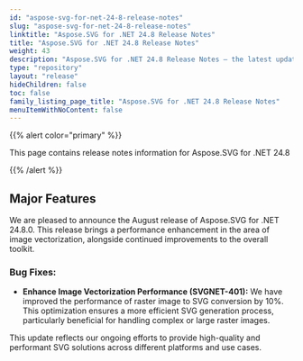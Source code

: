 ```yaml
---
id: "aspose-svg-for-net-24-8-release-notes"
slug: "aspose-svg-for-net-24-8-release-notes"
linktitle: "Aspose.SVG for .NET 24.8 Release Notes"
title: "Aspose.SVG for .NET 24.8 Release Notes"
weight: 43
description: "Aspose.SVG for .NET 24.8 Release Notes – the latest updates and fixes."
type: "repository"
layout: "release"
hideChildren: false
toc: false
family_listing_page_title: "Aspose.SVG for .NET 24.8 Release Notes"
menuItemWithNoContent: false
---
```

{{% alert color="primary" %}}

This page contains release notes information for Aspose.SVG for .NET 24.8

{{% /alert %}}

## **Major Features**

We are pleased to announce the August release of Aspose.SVG for .NET 24.8.0. This release brings a performance enhancement in the area of image vectorization, alongside continued improvements to the overall toolkit.

### Bug Fixes:

- **Enhance Image Vectorization Performance (SVGNET-401):** We have improved the performance of raster image to SVG conversion by 10%. This optimization ensures a more efficient SVG generation process, particularly beneficial for handling complex or large raster images.

This update reflects our ongoing efforts to provide high-quality and performant SVG solutions across different platforms and use cases.




